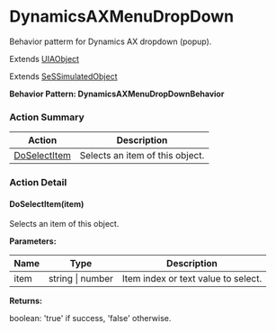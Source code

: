 # DynamicsAXMenuDropDown

Behavior patterm for Dynamics AX dropdown (popup).
 
Extends [UIAObject](UIAObject.md)

Extends [SeSSimulatedObject](SeSSimulatedObject.md)





**Behavior Pattern: DynamicsAXMenuDropDownBehavior**


<!-- ============================== property summary ========================== -->

	
<!-- ============================== action summary ========================== -->



### Action Summary

|  **Action** | **Description** | 
| ----------- | --------------- |
|	[DoSelectItem](#DoSelectItem) | Selects an item of this object. |




<!-- ============================== property detail ========================== -->
	
	
<!-- ============================== action detail ========================== -->
	
### Action Detail
		
<a name="DoSelectItem"></a>    
#### DoSelectItem(item)

Selects an item of this object.


**Parameters:**

|	**Name** | **Type** | **Description** |
| ---------- | -------- | --------------- |
| item | string \| number |	Item index or text value  to select. |




**Returns:**

boolean: 'true' if success, 'false' otherwise.



<a name="see.also.dynamicsaxmenudropdown.doselectitem"></a>

	

